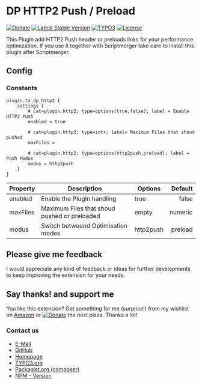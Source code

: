 # DP HTTP2 Push / Preload
[![Donate](https://img.shields.io/badge/Donate-PayPal-green.svg?style=for-the-badge)](https://www.paypal.me/dirkpersky)
[![Latest Stable Version](https://img.shields.io/packagist/v/dirkpersky/typo3-dp_http2?style=for-the-badge)](https://packagist.org/packages/dirkpersky/typo3-dp_http2)
[![TYPO3](https://img.shields.io/badge/TYPO3-dp__http2-%23f49700?style=for-the-badge)](https://extensions.typo3.org/extension/dp_http2/)
[![License](https://img.shields.io/packagist/l/dirkpersky/typo3-dp_http2?style=for-the-badge)](https://packagist.org/packages/dirkpersky/typo3-dp_http2)

This Plugin add HTTP2 Push header or preloads links for your performance optimization.
If you use it together with Scriptmerger take care to install this plugin after Scriptmerger.

## Config
### Constants
```
plugin.tx_dp_http2 {
    settings {
        # cat=plugin.http2; type=options[true,false]; label = Enable HTTP2 Push
        enabled = true

        # cat=plugin.http2; type=int+; label= Maximum Files that shoud pushed
        maxFiles =

        # cat=plugin.http2; type=options[http2push,preload]; label = Push Modus
        modus = http2push
    }
}
```
| Property                  | Description                                   | Options                                   | Default |
| ------------------------- | --------------------------------------------- | ----------------------------------------- | -------:|
| enabled                   | Enable the PlugIn handling                    | true|false                                | true |
| maxFiles                  | Maximum Files that shoud pushed or preloaded  | empty|numeric                             |    |
| modus                     | Switch betweend Optimisation modes            | http2push|preload                         | http2push |

## Please give me feedback
I would appreciate any kind of feedback or ideas for further developments to keep improving the extension for your needs.

## Say thanks! and support me
You like this extension? Get something for me (surprise!) from my wishlist on [Amazon](https://www.amazon.de/hz/wishlist/ls/15L17XDFBEYFL/r) or [![Donate](https://img.shields.io/badge/Donate-PayPal-green.svg)](https://www.paypal.me/dirkpersky) the next pizza. Thanks a lot!

### Contact us
- [E-Mail](mailto:info@dp-dvelop.de)
- [GitHub](https://github.com/DirkPersky/typo3-dp_http2)
- [Homepage](http:/dp-dvelop.de)
- [TYPO3.org](https://extensions.typo3.org/extension/dp_http2/)
- [Packagist.org (composer)](https://packagist.org/packages/dirkpersky/typo3-dp_http2)
- [NPM - Version](https://github.com/DirkPersky/npm-dp_http2)
